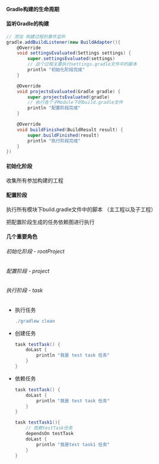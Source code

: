 #### Gradle构建的生命周期

#### 监听Gradle的构建

```groovy
// 添加 构建过程的事件监听
gradle.addBuildListener(new BuildAdapter(){
    @Override
    void settingsEvaluated(Settings settings) {
        super.settingsEvaluated(settings)
        // 这个过程主要执行settings.gradle文件中的脚本
        println "初始化阶段完成"
    }

    @Override
    void projectsEvaluated(Gradle gradle) {
        super.projectsEvaluated(gradle)
        // 执行各个子Module下的build.gradle文件
        println "配置阶段完成"
    }

    @Override
    void buildFinished(BuildResult result) {
        super.buildFinished(result)
        println "执行阶段完成"
    }
})
```



#### 初始化阶段

收集所有参加构建的工程

#### 配置阶段

执行所有模块下build.gradle文件中的脚本 （主工程以及子工程）

把配置阶段生成的任务依赖图进行执行

#### 几个重要角色

###### 初始化阶段 - rootProject

###### 配置阶段 - project

###### 执行阶段 - task

- 执行任务

  ```groovy
  ./gradlew clean
  ```

- 创建任务

  ```groovy
  task testTask() {
      doLast {
          println "我是 test task 任务"
      }
  }
  ```

- 依赖任务

  ```groovy
  task testTask() {
      doLast {
          println "我是 test task 任务"
      }
  }
  
  task testTask1(){
      // 依赖testTask任务
      dependsOn testTask
      doLast {
          println "我是test task1 任务"
      }
  }
  ```

  







